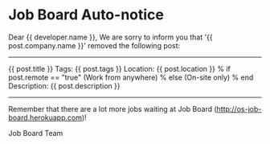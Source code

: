 Job Board Auto-notice
=====================

Dear {{ developer.name }},
We are sorry to inform you that '{{ post.company.name }}' removed the following post:

-----------------------------------------------------------------

{{ post.title }}
Tags: {{ post.tags }}
Location: {{ post.location }}
% if post.remote == "true"
(Work from anywhere)
% else
(On-site only)
% end
Description:
{{ post.description }}

-----------------------------------------------------------------

Remember that there are a lot more jobs waiting at Job Board (http://os-job-board.herokuapp.com)!

Job Board Team
